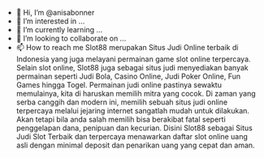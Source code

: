 - 👋 Hi, I’m @anisabonner
- 👀 I’m interested in ...
- 🌱 I’m currently learning ...
- 💞️ I’m looking to collaborate on ...
- 📫 How to reach me Slot88 merupakan Situs Judi Online terbaik di Indonesia yang juga melayani permainan game slot online terpercaya. Selain slot online, Slot88 juga sebagai situs judi menyediakan banyak permainan seperti Judi Bola, Casino Online, Judi Poker Online, Fun Games hingga Togel. Permainan judi online pastinya sewaktu memulainya, kita di haruskan memilih mitra yang cocok. Di zaman yang serba canggih dan modern ini, memilih sebuah situs judi online terpercaya melalui jejaring internet sangatlah mudah untuk dilakukan. Akan tetapi bila anda salah memilih bisa berakibat fatal seperti penggelapan dana, penipuan dan kecurian. Disini Slot88 sebagai Situs Judi Slot Terbaik dan terpercaya menawarkan daftar slot online uang asli dengan minimal deposit dan penarikan uang yang cepat dan aman.

<!---
anisabonner/anisabonner is a ✨ special ✨ repository because its `README.md` (this file) appears on your GitHub profile.
You can click the Preview link to take a look at your changes.
--->
